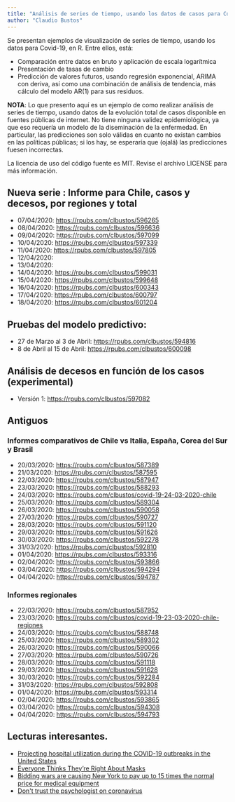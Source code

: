 ```yaml
---
title: "Análisis de series de tiempo, usando los datos de casos para Covid-19"
author: "Claudio Bustos"
---
```


Se presentan ejemplos de visualización de series de tiempo, usando los datos para Covid-19, en R. Entre ellos, está:

- Comparación entre datos en bruto y aplicación de escala logarítmica
- Presentación de tasas de cambio
- Predicción de valores futuros, usando regresión exponencial, ARIMA con deriva, así como una combinación de análisis de tendencia, más cálculo del modelo AR(1) para sus residuos.


**NOTA**: Lo que presento aquí es un ejemplo de como realizar análisis de series de tiempo, usando datos de la evolución total de casos disponible en fuentes públicas de internet. No tiene ninguna validez epidemiológica, ya que eso requería un modelo de la diseminación de la enfermedad. En particular, las predicciones son solo válidas en cuanto no existan cambios en las políticas públicas; si los hay, se esperaría que (ojalá) las predicciones fuesen incorrectas.

La licencia de uso del código fuente es MIT. Revise el archivo LICENSE para más información.

## Nueva serie : Informe para Chile, casos y decesos, por regiones y total

* 07/04/2020: https://rpubs.com/clbustos/596265
* 08/04/2020: https://rpubs.com/clbustos/596636
* 09/04/2020: https://rpubs.com/clbustos/597099
* 10/04/2020: https://rpubs.com/clbustos/597339
* 11/04/2020: https://rpubs.com/clbustos/597805
* 12/04/2020:
* 13/04/2020:
* 14/04/2020: https://rpubs.com/clbustos/599031
* 15/04/2020: https://rpubs.com/clbustos/599648
* 16/04/2020: https://rpubs.com/clbustos/600343
* 17/04/2020: https://rpubs.com/clbustos/600797
* 18/04/2020: https://rpubs.com/clbustos/601204

## Pruebas del modelo predictivo:

* 27 de Marzo al 3 de Abril: https://rpubs.com/clbustos/594816
* 8 de Abril al 15 de Abril: https://rpubs.com/clbustos/600098


## Análisis de decesos en función de los casos (experimental)

* Versión 1: https://rpubs.com/clbustos/597082

## Antiguos
### Informes comparativos de Chile vs Italia, España, Corea del Sur y Brasil

-   20/03/2020: https://rpubs.com/clbustos/587389
-   21/03/2020: https://rpubs.com/clbustos/587595
-   22/03/2020: https://rpubs.com/clbustos/587947
-   23/03/2020: https://rpubs.com/clbustos/588293
-   24/03/2020: https://rpubs.com/clbustos/covid-19-24-03-2020-chile
-   25/03/2020: https://rpubs.com/clbustos/589304
-   26/03/2020: https://rpubs.com/clbustos/590058
-   27/03/2020:  https://rpubs.com/clbustos/590727
-   28/03/2020: https://rpubs.com/clbustos/591120
-   29/03/2020: https://rpubs.com/clbustos/591626
-   30/03/2020: https://rpubs.com/clbustos/592278
-   31/03/2020: https://rpubs.com/clbustos/592810
-   01/04/2020: https://rpubs.com/clbustos/593316
-   02/04/2020: https://rpubs.com/clbustos/593866
-   03/04/2020: https://rpubs.com/clbustos/594294
-   04/04/2020: https://rpubs.com/clbustos/594787


### Informes regionales

* 22/03/2020: https://rpubs.com/clbustos/587952
* 23/03/2020: https://rpubs.com/clbustos/covid-19-23-03-2020-chile-regiones
* 24/03/2020: https://rpubs.com/clbustos/588748
* 25/03/2020: https://rpubs.com/clbustos/589302
* 26/03/2020: https://rpubs.com/clbustos/590066
* 27/03/2020: https://rpubs.com/clbustos/590726
* 28/03/2020: https://rpubs.com/clbustos/591118
* 29/03/2020: https://rpubs.com/clbustos/591628
* 30/03/2020: https://rpubs.com/clbustos/592284
* 31/03/2020: https://rpubs.com/clbustos/592808
* 01/04/2020: https://rpubs.com/clbustos/593314
* 02/04/2020: https://rpubs.com/clbustos/593865
* 03/04/2020: https://rpubs.com/clbustos/594308
* 04/04/2020: https://rpubs.com/clbustos/594793




## Lecturas interesantes.


* [Projecting hospital utilization during the COVID-19 outbreaks in the United States](https://www.pnas.org/content/early/2020/04/02/2004064117)
* [Everyone Thinks They’re Right About Masks](https://www.theatlantic.com/health/archive/2020/04/coronavirus-pandemic-airborne-go-outside-masks/609235/)
* [Bidding wars are causing New York to pay up to 15 times the normal price for medical equipment](https://www.businessinsider.com/bidding-wars-driving-up-medical-equipment-prices-for-states-cities-2020-4)
* [Don't trust the psychologist on coronavirus](https://unherd.com/2020/03/dont-trust-the-psychologists-on-coronavirus/)
